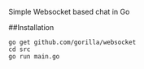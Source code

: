 Simple Websocket based chat in Go

##Installation

```
go get github.com/gorilla/websocket
cd src
go run main.go
```